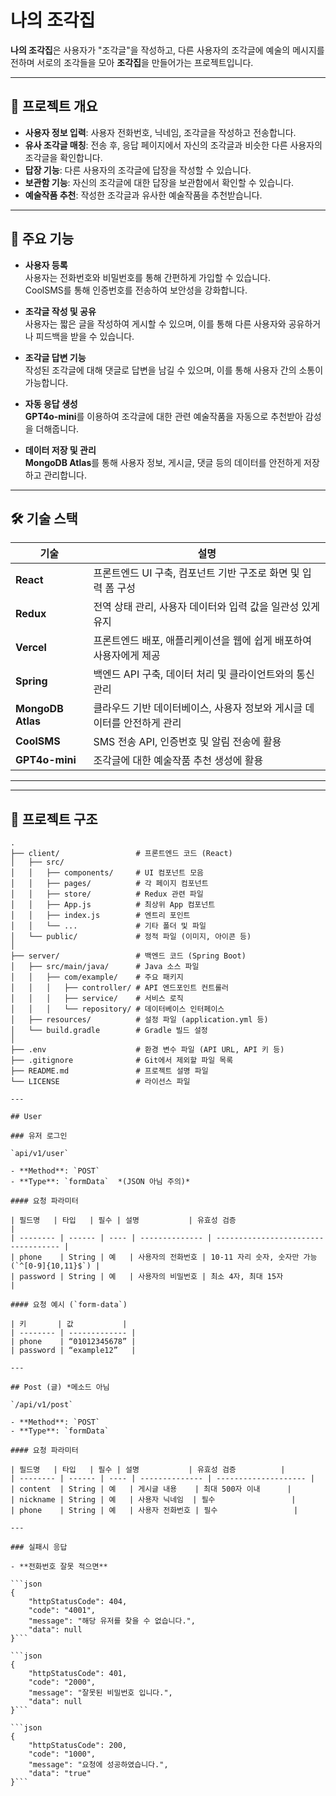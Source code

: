 # 나의 조각집

**나의 조각집**은 사용자가 "조각글"을 작성하고, 다른 사용자의 조각글에 예술의 메시지를 전하며 서로의 조각들을 모아 **조각집**을 만들어가는 프로젝트입니다.

---

## 📜 프로젝트 개요

- **사용자 정보 입력**: 사용자 전화번호, 닉네임, 조각글을 작성하고 전송합니다.
- **유사 조각글 매칭**: 전송 후, 응답 페이지에서 자신의 조각글과 비슷한 다른 사용자의 조각글을 확인합니다.
- **답장 기능**: 다른 사용자의 조각글에 답장을 작성할 수 있습니다.
- **보관함 기능**: 자신의 조각글에 대한 답장을 보관함에서 확인할 수 있습니다.
- **예술작품 추천**: 작성한 조각글과 유사한 예술작품을 추천받습니다.

---

## 🎯 주요 기능

- **사용자 등록**  
  사용자는 전화번호와 비밀번호를 통해 간편하게 가입할 수 있습니다.  
  CoolSMS를 통해 인증번호를 전송하여 보안성을 강화합니다.

- **조각글 작성 및 공유**  
  사용자는 짧은 글을 작성하여 게시할 수 있으며, 이를 통해 다른 사용자와 공유하거나 피드백을 받을 수 있습니다.

- **조각글 답변 기능**  
  작성된 조각글에 대해 댓글로 답변을 남길 수 있으며, 이를 통해 사용자 간의 소통이 가능합니다.

- **자동 응답 생성**  
  **GPT4o-mini**를 이용하여 조각글에 대한 관련 예술작품을 자동으로 추천받아 감성을 더해줍니다.

- **데이터 저장 및 관리**  
  **MongoDB Atlas**를 통해 사용자 정보, 게시글, 댓글 등의 데이터를 안전하게 저장하고 관리합니다.

---

## 🛠 기술 스택

| 기술               | 설명                                                                                 |
|--------------------|--------------------------------------------------------------------------------------|
| **React**         | 프론트엔드 UI 구축, 컴포넌트 기반 구조로 화면 및 입력 폼 구성                        |
| **Redux**         | 전역 상태 관리, 사용자 데이터와 입력 값을 일관성 있게 유지                            |
| **Vercel**        | 프론트엔드 배포, 애플리케이션을 웹에 쉽게 배포하여 사용자에게 제공                    |
| **Spring**        | 백엔드 API 구축, 데이터 처리 및 클라이언트와의 통신 관리                             |
| **MongoDB Atlas** | 클라우드 기반 데이터베이스, 사용자 정보와 게시글 데이터를 안전하게 관리               |
| **CoolSMS**       | SMS 전송 API, 인증번호 및 알림 전송에 활용                                           |
| **GPT4o-mini**    | 조각글에 대한 예술작품 추천 생성에 활용                                             |

---

---

## 📂 프로젝트 구조

```plaintext
.
├── client/                 # 프론트엔드 코드 (React)
│   ├── src/
│   │   ├── components/     # UI 컴포넌트 모음
│   │   ├── pages/          # 각 페이지 컴포넌트
│   │   ├── store/          # Redux 관련 파일
│   │   ├── App.js          # 최상위 App 컴포넌트
│   │   ├── index.js        # 엔트리 포인트
│   │   └── ...             # 기타 폴더 및 파일
│   └── public/             # 정적 파일 (이미지, 아이콘 등)
│
├── server/                 # 백엔드 코드 (Spring Boot)
│   ├── src/main/java/      # Java 소스 파일
│   │   ├── com/example/    # 주요 패키지
│   │   │   ├── controller/ # API 엔드포인트 컨트롤러
│   │   │   ├── service/    # 서비스 로직
│   │   │   └── repository/ # 데이터베이스 인터페이스
│   ├── resources/          # 설정 파일 (application.yml 등)
│   └── build.gradle        # Gradle 빌드 설정
│
├── .env                    # 환경 변수 파일 (API URL, API 키 등)
├── .gitignore              # Git에서 제외할 파일 목록
├── README.md               # 프로젝트 설명 파일
└── LICENSE                 # 라이선스 파일

---

## User

### 유저 로그인

`api/v1/user`

- **Method**: `POST`
- **Type**: `formData`  *(JSON 아님 주의)*

#### 요청 파라미터

| 필드명   | 타입   | 필수 | 설명           | 유효성 검증                         |
| -------- | ------ | ---- | -------------- | ----------------------------------- |
| phone    | String | 예   | 사용자의 전화번호 | 10-11 자리 숫자, 숫자만 가능 (`^[0-9]{10,11}$`) |
| password | String | 예   | 사용자의 비밀번호 | 최소 4자, 최대 15자                 |

#### 요청 예시 (`form-data`)

| 키       | 값           |
| -------- | ------------- |
| phone    | “01012345678” |
| password | “example12”   |

---

## Post (글) *메소드 아님

`/api/v1/post`

- **Method**: `POST`
- **Type**: `formData`

#### 요청 파라미터

| 필드명   | 타입   | 필수 | 설명           | 유효성 검증          |
| -------- | ------ | ---- | -------------- | -------------------- |
| content  | String | 예   | 게시글 내용    | 최대 500자 이내      |
| nickname | String | 예   | 사용자 닉네임  | 필수                 |
| phone    | String | 예   | 사용자 전화번호 | 필수                 |

---

### 실패시 응답

- **전화번호 잘못 적으면**

```json
{
    "httpStatusCode": 404,
    "code": "4001",
    "message": "해당 유저를 찾을 수 없습니다.",
    "data": null
}```

```json
{
    "httpStatusCode": 401,
    "code": "2000",
    "message": "잘못된 비밀번호 입니다.",
    "data": null
}```

```json
{
    "httpStatusCode": 200,
    "code": "1000",
    "message": "요청에 성공하였습니다.",
    "data": "true"
}```